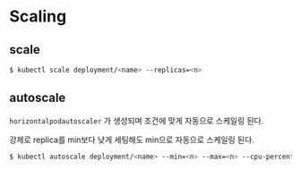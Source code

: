 # Scaling

## scale

```bash
$ kubectl scale deployment/<name> --replicas=<n>
```

## autoscale

`horizontalpodautoscaler` 가 생성되며 조건에 맞게 자동으로 스케일링 된다.

강제로 replica를 min보다 낮게 세팅해도 min으로 자동으로 스케일링 된다.

```bash
$ kubectl autoscale deployment/<name> --min=<n> --max=<n> --cpu-percent=<n> 
```

